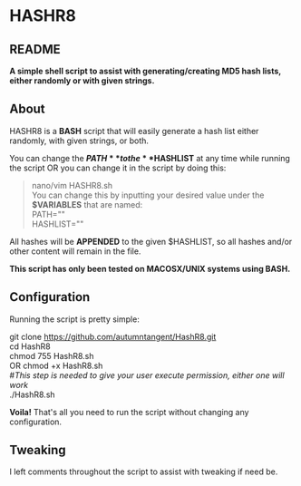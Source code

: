 # HASHR8  

## README

**A simple shell script to assist with generating/creating MD5 hash lists, either randomly or with given strings.**


## About

HASHR8 is a **BASH** script that will easily generate a hash list either randomly, with given strings, or both.

You can change the **$PATH** to the **$HASHLIST** at any time while running the script OR you can change it in the script by 
doing this:  
> nano/vim HASHR8.sh  
You can change this by inputting your desired value under the **$VARIABLES** that are named:  
> PATH=""  
> HASHLIST=""  

All hashes will be **APPENDED** to the given $HASHLIST, so all hashes and/or other content will remain in the file. 

**This script has only been tested on MACOSX/UNIX systems using BASH.**

## Configuration

Running the script is pretty simple:

   git clone https://github.com/autumntangent/HashR8.git  
   cd HashR8  
   chmod 755 HashR8.sh  
   OR chmod +x HashR8.sh  
   #*This step is needed to give your user execute permission, either one will work*  
   ./HashR8.sh  


**Voila!** That's all you need to run the script without changing any configuration.

## Tweaking

I left comments throughout the script to assist with tweaking if need be.



